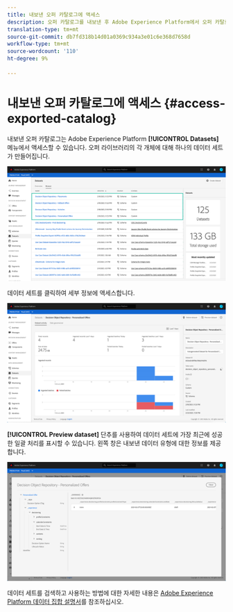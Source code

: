 ```yaml
---
title: 내보낸 오퍼 카탈로그에 액세스
description: 오퍼 카탈로그를 내보낸 후 Adobe Experience Platform에서 오퍼 카탈로그에 액세스하는 방법을 알아봅니다.
translation-type: tm+mt
source-git-commit: db7fd318b14d01a0369c934a3e01c6e368d7658d
workflow-type: tm+mt
source-wordcount: '110'
ht-degree: 9%

---
```


# 내보낸 오퍼 카탈로그에 액세스 {#access-exported-catalog}

내보낸 오퍼 카탈로그는 Adobe Experience Platform **[!UICONTROL Datasets]** 메뉴에서 액세스할 수 있습니다. 오퍼 라이브러리의 각 개체에 대해 하나의 데이터 세트가 만들어집니다.

![](../../assets/datasets-list.png)

데이터 세트를 클릭하여 세부 정보에 액세스합니다.

![](../../assets/dataset-activity.png)

**[!UICONTROL Preview dataset]** 단추를 사용하여 데이터 세트에 가장 최근에 성공한 일괄 처리를 표시할 수 있습니다. 왼쪽 창은 내보낸 데이터 유형에 대한 정보를 제공합니다.

![](../../assets/dataset-preview.png)

데이터 세트를 검색하고 사용하는 방법에 대한 자세한 내용은 [Adobe Experience Platform 데이터 집합 설명서](https://experienceleague.adobe.com/docs/experience-platform/catalog/datasets/user-guide.html?lang=en#getting-started)를 참조하십시오.
